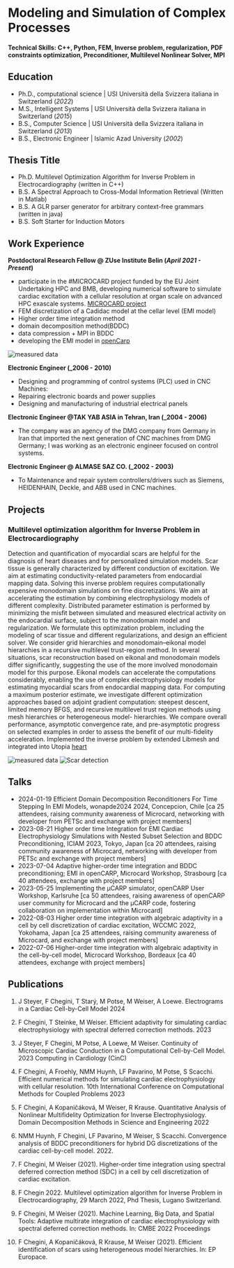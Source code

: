 # Modeling and Simulation of Complex Processes

#### Technical Skills: C++, Python, FEM, Inverse problem, regularization, PDF constraints optimization, Preconditioner, Multilevel Nonlinear Solver, MPI 

## Education
- Ph.D., computational science | USI Università della Svizzera italiana in Switzerland (_2022_)            		
- M.S., Intelligent Systems	| USI Università della Svizzera italiana in Switzerland (_2015_)
- B.S., Computer Science | USI Università della Svizzera italiana in Switzerland (_2013_)
- B.S., Electronic Engineer | Islamic Azad University (_2002_)
  
## Thesis Title

  - Ph.D.  Multilevel Optimization Algorithm for Inverse Problem in Electrocardiography (written in C++)
  - B.S. A Spectral Approach to Cross-Modal Information Retrieval (Written in Matlab)
  - B.S. A GLR parser generator for arbitrary context-free grammars (written in java)
  - B.S. Soft Starter for Induction Motors

## Work Experience
**Postdoctoral Research Fellow @ ZUse Institute Belin (_April 2021 - Present_)**
- participate in the #MICROCARD project funded by the EU Joint Undertaking HPC and BMB, developing numerical software to simulate cardiac excitation with a cellular resolution at organ scale on advanced HPC exascale systems. [MICROCARD project](https://microcard.eu/index-en.html)
- FEM discretization of a Cadidac model at the cellar level (EMI model)
- Higher order time integration method
- domain decomposition method(BDDC)
- data compression + MPI in BDDC 
- developing the EMI model in [openCarp](https://opencarp.org/)

![measured data](/assets/img/gonzo.png)
  
**Electronic Engineer (_2006 - 2010)**
- Designing and programming of control systems (PLC) used in CNC Machines:
- Repairing electronic boards and power supplies
- Designing and manufacturing of industrial electrical panels

**Electronic Engineer @TAK YAB ASIA in Tehran, Iran (_2004 - 2006)**
- The company was an agency of the DMG company from Germany in Iran that imported the next generation of CNC machines from DMG Germany; I was working as an electronic engineer focused on control systems.

**Electronic Engineer @ ALMASE SAZ CO. (_2002 - 2003)**
- To Maintenance and repair system controllers/drivers such as Siemens, HEIDENHAIN, Deckle, and ABB used in CNC machines.  

## Projects
### Multilevel optimization algorithm for Inverse Problem in Electrocardiography
Detection and quantification of myocardial scars are helpful for the diagnosis of heart diseases and for personalized simulation models. Scar tissue is generally characterized by different conduction of excitation. We aim at estimating conductivity-related parameters from endocardial mapping data. Solving this inverse problem requires computationally expensive monodomain simulations on fine discretizations. We aim at accelerating the estimation by combining electrophysiology models of different complexity. Distributed parameter estimation is performed by minimizing the misfit between simulated and measured electrical activity on the endocardial surface, subject to the monodomain model and regularization. We formulate this optimization problem, including the modeling of scar tissue and different regularizations, and design an efficient solver. We consider grid hierarchies and monodomain–eikonal model hierarchies in a recursive multilevel trust-region method. In several situations, scar reconstruction based on eikonal and monodomain models differ significantly, suggesting the use of the more involved monodomain model for this purpose. Eikonal models can accelerate the computations considerably, enabling the use of complex electrophysiology models for estimating myocardial scars from endocardial mapping data. For computing a maximum posterior estimate, we investigate different optimization approaches based on adjoint gradient computation: steepest descent, limited memory BFGS, and recursive multilevel trust region methods using mesh hierarchies or heterogeneous model- hierarchies. We compare overall performance, asymptotic convergence rate, and pre-asymptotic progress on selected examples in order to assess the benefit of our multi-fidelity acceleration. Implemented the inverse problem by extended Libmesh and integrated into Utopia [heart](https://bitbucket.org/FatemehChe/heart.git)

![measured data](/assets/img/solution_measured.png)
![Scar detection](/assets/img/target_measured.png)

## Talks
- 2024-01-19 Efficient Domain Decomposition Reconditioners For Time Stepping In EMI Models, wonapde2024 2024, Concepcion, Chile [ca 25 attendees, raising community awareness of Microcard, networking with developer from PETSc and exchange with project members]
- 2023-08-21 Higher order time Integration for EMI Cardiac Electrophysiology Simulations with Nested Subset Selection and BDDC Preconditioning, ICIAM 2023, Tokyo, Japan [ca 20 attendees, raising community awareness of Microcard, networking with developer from PETSc and exchange with project members]
- 2023-07-04 Adaptive higher-order time integration and BDDC preconditioning; EMI in openCARP, Microcard Workshop, Strasbourg [ca 40 attendees, exchange with project members]
- 2023-05-25 Implementing the µCARP simulator, openCARP User Workshop, Karlsruhe [ca 50 attendees, raising awareness of openCARP user community for Microcard and the µCARP code, fostering collaboration on implementation within Microcard]
- 2022-08-03 Higher order time integration with algebraic adaptivity in a cell by cell discretization of cardiac excitation, WCCMC 2022, Yokohama, Japan [ca 25 attendees, raising community awareness of Microcard, and exchange with project members]
- 2022-07-06 Higher-order time integration with algebraic adaptivity in the cell-by-cell model, Microcard Workshop, Bordeaux [ca 40 attendees, exchange with project members]


## Publications
1. J Steyer, F Chegini, T Starý, M Potse, M Weiser, A Loewe. Electrograms in a Cardiac Cell-by-Cell Model 2024
2. F Chegini, T Steinke, M Weiser. Efficient adaptivity for simulating cardiac electrophysiology with spectral deferred correction methods. 2023
3. J Steyer, F Chegini, M Potse, A Loewe, M Weiser. Continuity of Microscopic Cardiac Conduction in a Computational Cell-by-Cell Model. 
2023 Computing in Cardiology (CinC)

4. F Chegini, A Froehly, NMM Huynh, LF Pavarino, M Potse, S Scacchi. Efficient numerical methods for simulating cardiac electrophysiology with cellular resolution. 10th International Conference on Computational Methods for Coupled Problems 2023

5. F Chegini, A Kopaničáková, M Weiser, R Krause. Quantitative Analysis of Nonlinear Multifidelity Optimization for Inverse Electrophysiology. Domain Decomposition Methods in Science and Engineering 2022
6. NMM Huynh, F Chegini, LF Pavarino, M Weiser, S Scacchi. Convergence analysis of BDDC preconditioners for hybrid DG discretizations of the cardiac cell-by-cell model. 2022.
7. F Chegini, M Weiser (2021). Higher-order time integration using spectral deferred correction method (SDC) in a cell by cell discretization of cardiac excitation.

8. F Chegin 2022. Multilevel optimization algorithm for Inverse Problem in Electrocardiography, 29 March 2022, Phd Thesis, Lugano Switzerland. 

9. F Chegini, M Weiser (2021). Machine Learning, Big Data, and Spatial Tools: Adaptive multirate integration of cardiac electrophysiology with spectral deferred correction methods. In: CMBE 2022 Proceedings
10. F Chegini, A Kopaničáková, R Krause, M Weiser (2021). Efficient identification of scars using heterogeneous model hierarchies. In: EP Europace.

